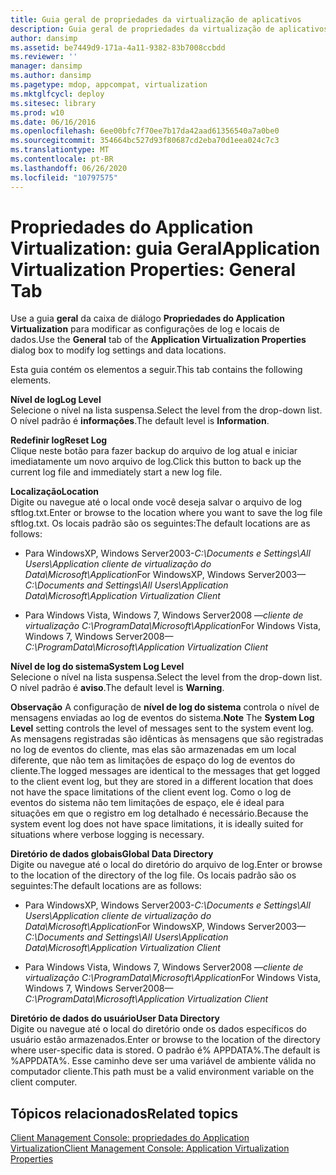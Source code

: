 ```yaml
---
title: Guia geral de propriedades da virtualização de aplicativos
description: Guia geral de propriedades da virtualização de aplicativos
author: dansimp
ms.assetid: be7449d9-171a-4a11-9382-83b7008ccbdd
ms.reviewer: ''
manager: dansimp
ms.author: dansimp
ms.pagetype: mdop, appcompat, virtualization
ms.mktglfcycl: deploy
ms.sitesec: library
ms.prod: w10
ms.date: 06/16/2016
ms.openlocfilehash: 6ee00bfc7f70ee7b17da42aad61356540a7a0be0
ms.sourcegitcommit: 354664bc527d93f80687cd2eba70d1eea024c7c3
ms.translationtype: MT
ms.contentlocale: pt-BR
ms.lasthandoff: 06/26/2020
ms.locfileid: "10797575"
---
```

# <span data-ttu-id="d04b2-103">Propriedades do Application Virtualization: guia Geral</span><span class="sxs-lookup"><span data-stu-id="d04b2-103">Application Virtualization Properties: General Tab</span></span>


<span data-ttu-id="d04b2-104">Use a guia **geral** da caixa de diálogo **Propriedades do Application Virtualization** para modificar as configurações de log e locais de dados.</span><span class="sxs-lookup"><span data-stu-id="d04b2-104">Use the **General** tab of the **Application Virtualization Properties** dialog box to modify log settings and data locations.</span></span>

<span data-ttu-id="d04b2-105">Esta guia contém os elementos a seguir.</span><span class="sxs-lookup"><span data-stu-id="d04b2-105">This tab contains the following elements.</span></span>

<a href="" id="log-level"></a>**<span data-ttu-id="d04b2-106">Nível de log</span><span class="sxs-lookup"><span data-stu-id="d04b2-106">Log Level</span></span>**  
<span data-ttu-id="d04b2-107">Selecione o nível na lista suspensa.</span><span class="sxs-lookup"><span data-stu-id="d04b2-107">Select the level from the drop-down list.</span></span> <span data-ttu-id="d04b2-108">O nível padrão é **informações**.</span><span class="sxs-lookup"><span data-stu-id="d04b2-108">The default level is **Information**.</span></span>

<a href="" id="reset-log"></a>**<span data-ttu-id="d04b2-109">Redefinir log</span><span class="sxs-lookup"><span data-stu-id="d04b2-109">Reset Log</span></span>**  
<span data-ttu-id="d04b2-110">Clique neste botão para fazer backup do arquivo de log atual e iniciar imediatamente um novo arquivo de log.</span><span class="sxs-lookup"><span data-stu-id="d04b2-110">Click this button to back up the current log file and immediately start a new log file.</span></span>

<a href="" id="location"></a>**<span data-ttu-id="d04b2-111">Localização</span><span class="sxs-lookup"><span data-stu-id="d04b2-111">Location</span></span>**  
<span data-ttu-id="d04b2-112">Digite ou navegue até o local onde você deseja salvar o arquivo de log sftlog.txt.</span><span class="sxs-lookup"><span data-stu-id="d04b2-112">Enter or browse to the location where you want to save the log file sftlog.txt.</span></span> <span data-ttu-id="d04b2-113">Os locais padrão são os seguintes:</span><span class="sxs-lookup"><span data-stu-id="d04b2-113">The default locations are as follows:</span></span>

-   <span data-ttu-id="d04b2-114">Para WindowsXP, Windows Server2003-*C:\\Documents e Settings\\All Users\\Application cliente de virtualização do Data\\Microsoft\\Application*</span><span class="sxs-lookup"><span data-stu-id="d04b2-114">For WindowsXP, Windows Server2003—*C:\\Documents and Settings\\All Users\\Application Data\\Microsoft\\Application Virtualization Client*</span></span>

-   <span data-ttu-id="d04b2-115">Para Windows Vista, Windows 7, Windows Server2008 —*cliente de virtualização C:\\ProgramData\\Microsoft\\Application*</span><span class="sxs-lookup"><span data-stu-id="d04b2-115">For Windows Vista, Windows 7, Windows Server2008—*C:\\ProgramData\\Microsoft\\Application Virtualization Client*</span></span>

<a href="" id="system-log-level"></a>**<span data-ttu-id="d04b2-116">Nível de log do sistema</span><span class="sxs-lookup"><span data-stu-id="d04b2-116">System Log Level</span></span>**  
<span data-ttu-id="d04b2-117">Selecione o nível na lista suspensa.</span><span class="sxs-lookup"><span data-stu-id="d04b2-117">Select the level from the drop-down list.</span></span> <span data-ttu-id="d04b2-118">O nível padrão é **aviso**.</span><span class="sxs-lookup"><span data-stu-id="d04b2-118">The default level is **Warning**.</span></span>

<span data-ttu-id="d04b2-119">**Observação**  A configuração de **nível de log do sistema** controla o nível de mensagens enviadas ao log de eventos do sistema.</span><span class="sxs-lookup"><span data-stu-id="d04b2-119">**Note** The **System Log Level** setting controls the level of messages sent to the system event log.</span></span> <span data-ttu-id="d04b2-120">As mensagens registradas são idênticas às mensagens que são registradas no log de eventos do cliente, mas elas são armazenadas em um local diferente, que não tem as limitações de espaço do log de eventos do cliente.</span><span class="sxs-lookup"><span data-stu-id="d04b2-120">The logged messages are identical to the messages that get logged to the client event log, but they are stored in a different location that does not have the space limitations of the client event log.</span></span> <span data-ttu-id="d04b2-121">Como o log de eventos do sistema não tem limitações de espaço, ele é ideal para situações em que o registro em log detalhado é necessário.</span><span class="sxs-lookup"><span data-stu-id="d04b2-121">Because the system event log does not have space limitations, it is ideally suited for situations where verbose logging is necessary.</span></span>

 

<a href="" id="global-data-directory"></a>**<span data-ttu-id="d04b2-122">Diretório de dados globais</span><span class="sxs-lookup"><span data-stu-id="d04b2-122">Global Data Directory</span></span>**  
<span data-ttu-id="d04b2-123">Digite ou navegue até o local do diretório do arquivo de log.</span><span class="sxs-lookup"><span data-stu-id="d04b2-123">Enter or browse to the location of the directory of the log file.</span></span> <span data-ttu-id="d04b2-124">Os locais padrão são os seguintes:</span><span class="sxs-lookup"><span data-stu-id="d04b2-124">The default locations are as follows:</span></span>

-   <span data-ttu-id="d04b2-125">Para WindowsXP, Windows Server2003-*C:\\Documents e Settings\\All Users\\Application cliente de virtualização do Data\\Microsoft\\Application*</span><span class="sxs-lookup"><span data-stu-id="d04b2-125">For WindowsXP, Windows Server2003—*C:\\Documents and Settings\\All Users\\Application Data\\Microsoft\\Application Virtualization Client*</span></span>

-   <span data-ttu-id="d04b2-126">Para Windows Vista, Windows 7, Windows Server2008 —*cliente de virtualização C:\\ProgramData\\Microsoft\\Application*</span><span class="sxs-lookup"><span data-stu-id="d04b2-126">For Windows Vista, Windows 7, Windows Server2008—*C:\\ProgramData\\Microsoft\\Application Virtualization Client*</span></span>

<a href="" id="user-data-directory"></a>**<span data-ttu-id="d04b2-127">Diretório de dados do usuário</span><span class="sxs-lookup"><span data-stu-id="d04b2-127">User Data Directory</span></span>**  
<span data-ttu-id="d04b2-128">Digite ou navegue até o local do diretório onde os dados específicos do usuário estão armazenados.</span><span class="sxs-lookup"><span data-stu-id="d04b2-128">Enter or browse to the location of the directory where user-specific data is stored.</span></span> <span data-ttu-id="d04b2-129">O padrão é% APPDATA%.</span><span class="sxs-lookup"><span data-stu-id="d04b2-129">The default is %APPDATA%.</span></span> <span data-ttu-id="d04b2-130">Esse caminho deve ser uma variável de ambiente válida no computador cliente.</span><span class="sxs-lookup"><span data-stu-id="d04b2-130">This path must be a valid environment variable on the client computer.</span></span>

## <span data-ttu-id="d04b2-131">Tópicos relacionados</span><span class="sxs-lookup"><span data-stu-id="d04b2-131">Related topics</span></span>


[<span data-ttu-id="d04b2-132">Client Management Console: propriedades do Application Virtualization</span><span class="sxs-lookup"><span data-stu-id="d04b2-132">Client Management Console: Application Virtualization Properties</span></span>](client-management-console-application-virtualization-properties.md)

 

 





